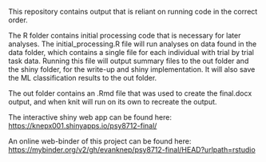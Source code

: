 This repository contains output that is reliant on running code in the correct order.

The R folder contains initial processing code that is necessary for later analyses. The initial_processing.R file will run analyses on data found in the data folder, which contains a single file for each individual with trial by trial task data. Running this file will output summary files to the out folder and the shiny folder, for the write-up and shiny implementation. It will also save the ML classification results to the out folder.

The out folder contains an .Rmd file that was used to create the final.docx output, and when knit will run on its own to recreate the output.

The interactive shiny web app can be found here: https://knepx001.shinyapps.io/psy8712-final/

An online web-binder of this project can be found here: https://mybinder.org/v2/gh/evanknep/psy8712-final/HEAD?urlpath=rstudio
